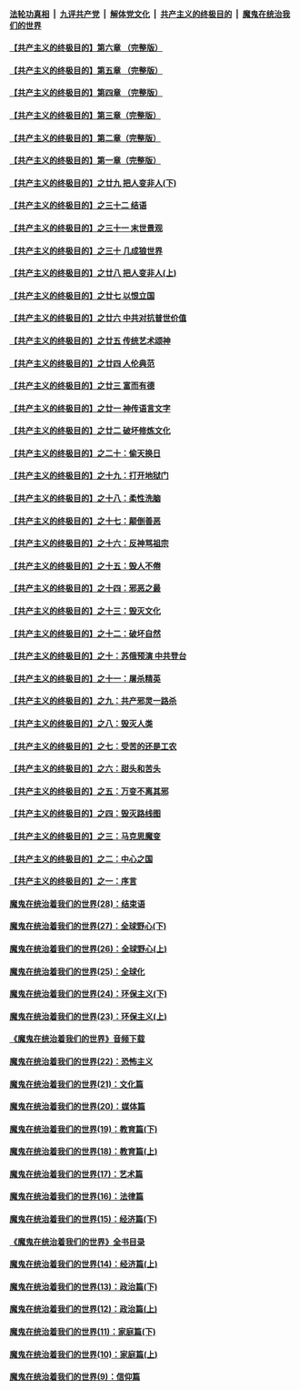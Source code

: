 ####  [法轮功真相](../../../../basic/blob/master/README.md?t=05191831) &nbsp;|&nbsp; [九评共产党](../../../../9ping.md/blob/master/README.md?t=05191831) &nbsp;|&nbsp; [解体党文化](../../../../jtdwh.md/blob/master/README.md?t=05191831)  &nbsp;|&nbsp; [共产主义的终极目的](../../../../gczydzjmd.md/blob/master/README.md?t=05191831) &nbsp;|&nbsp; [魔鬼在统治我们的世界](../../../../mgztzwmdsj.md/blob/master/README.md?t=05191831) 

#### [【共产主义的终极目的】第六章 （完整版）](../pages/nsc422/n11428913.md?t=05191831) 

#### [【共产主义的终极目的】第五章 （完整版）](../pages/nsc422/n11428912.md?t=05191831) 

#### [【共产主义的终极目的】第四章 （完整版）](../pages/nsc422/n11428907.md?t=05191831) 

#### [【共产主义的终极目的】第三章（完整版）](../pages/nsc422/n11428848.md?t=05191831) 

#### [【共产主义的终极目的】第二章（完整版）](../pages/nsc422/n11428831.md?t=05191831) 

#### [【共产主义的终极目的】第一章（完整版）](../pages/nsc422/n11417651.md?t=05191831) 

#### [【共产主义的终极目的】之廿九 把人变非人(下)](../pages/nsc422/n11344140.md?t=05191831) 

#### [【共产主义的终极目的】之三十二 结语](../pages/nsc422/n11360535.md?t=05191831) 

#### [【共产主义的终极目的】之三十一 末世景观](../pages/nsc422/n11351129.md?t=05191831) 

#### [【共产主义的终极目的】之三十 几成狼世界](../pages/nsc422/n11348280.md?t=05191831) 

#### [【共产主义的终极目的】之廿八 把人变非人(上)](../pages/nsc422/n11340492.md?t=05191831) 

#### [【共产主义的终极目的】之廿七 以恨立国](../pages/nsc422/n11336944.md?t=05191831) 

#### [【共产主义的终极目的】之廿六 中共对抗普世价值](../pages/nsc422/n11324785.md?t=05191831) 

#### [【共产主义的终极目的】之廿五 传统艺术颂神](../pages/nsc422/n11296396.md?t=05191831) 

#### [【共产主义的终极目的】之廿四 人伦典范](../pages/nsc422/n11296397.md?t=05191831) 

#### [【共产主义的终极目的】之廿三 富而有德](../pages/nsc422/n11283598.md?t=05191831) 

#### [【共产主义的终极目的】之廿一 神传语言文字](../pages/nsc422/n11263265.md?t=05191831) 

#### [【共产主义的终极目的】之廿二 破坏修炼文化](../pages/nsc422/n11245728.md?t=05191831) 

#### [【共产主义的终极目的】之二十：偷天换日](../pages/nsc422/n11238846.md?t=05191831) 

#### [【共产主义的终极目的】之十九：打开地狱门](../pages/nsc422/n11206376.md?t=05191831) 

#### [【共产主义的终极目的】之十八：柔性洗脑](../pages/nsc422/n11199994.md?t=05191831) 

#### [【共产主义的终极目的】之十七：颠倒善恶](../pages/nsc422/n11179782.md?t=05191831) 

#### [【共产主义的终极目的】之十六：反神骂祖宗](../pages/nsc422/n11166798.md?t=05191831) 

#### [【共产主义的终极目的】之十五：毁人不倦](../pages/nsc422/n11166792.md?t=05191831) 

#### [【共产主义的终极目的】之十四：邪恶之最](../pages/nsc422/n11150249.md?t=05191831) 

#### [【共产主义的终极目的】之十三：毁灭文化](../pages/nsc422/n11135227.md?t=05191831) 

#### [【共产主义的终极目的】之十二：破坏自然](../pages/nsc422/n11135214.md?t=05191831) 

#### [【共产主义的终极目的】之十：苏俄预演 中共登台](../pages/nsc422/n11118424.md?t=05191831) 

#### [【共产主义的终极目的】之十一：屠杀精英](../pages/nsc422/n11118442.md?t=05191831) 

#### [【共产主义的终极目的】之九：共产邪灵一路杀](../pages/nsc422/n11114139.md?t=05191831) 

#### [【共产主义的终极目的】之八：毁灭人类](../pages/nsc422/n11108503.md?t=05191831) 

#### [【共产主义的终极目的】之七：受苦的还是工农](../pages/nsc422/n11101809.md?t=05191831) 

#### [【共产主义的终极目的】之六：甜头和苦头](../pages/nsc422/n11096971.md?t=05191831) 

#### [【共产主义的终极目的】之五：万变不离其邪](../pages/nsc422/n11091285.md?t=05191831) 

#### [【共产主义的终极目的】之四：毁灭路线图](../pages/nsc422/n11086284.md?t=05191831) 

#### [【共产主义的终极目的】之三：马克思魔变](../pages/nsc422/n11061941.md?t=05191831) 

#### [【共产主义的终极目的】之二：中心之国](../pages/nsc422/n11047728.md?t=05191831) 

#### [【共产主义的终极目的】之一：序言](../pages/nsc422/n11086077.md?t=05191831) 

#### [魔鬼在统治着我们的世界(28)：结束语](../pages/nsc422/n10936246.md?t=05191831) 

#### [魔鬼在统治着我们的世界(27)：全球野心(下)](../pages/nsc422/n10928319.md?t=05191831) 

#### [魔鬼在统治着我们的世界(26)：全球野心(上)](../pages/nsc422/n10900318.md?t=05191831) 

#### [魔鬼在统治着我们的世界(25)：全球化](../pages/nsc422/n10788205.md?t=05191831) 

#### [魔鬼在统治着我们的世界(24)：环保主义(下)](../pages/nsc422/n10695307.md?t=05191831) 

#### [魔鬼在统治着我们的世界(23)：环保主义(上)](../pages/nsc422/n10688613.md?t=05191831) 

#### [《魔鬼在统治着我们的世界》音频下载](../pages/nsc422/n10635553.md?t=05191831) 

#### [魔鬼在统治着我们的世界(22)：恐怖主义](../pages/nsc422/n10614727.md?t=05191831) 

#### [魔鬼在统治着我们的世界(21)：文化篇](../pages/nsc422/n10597706.md?t=05191831) 

#### [魔鬼在统治着我们的世界(20)：媒体篇](../pages/nsc422/n10586579.md?t=05191831) 

#### [魔鬼在统治着我们的世界(19)：教育篇(下)](../pages/nsc422/n10564808.md?t=05191831) 

#### [魔鬼在统治着我们的世界(18)：教育篇(上)](../pages/nsc422/n10526970.md?t=05191831) 

#### [魔鬼在统治着我们的世界(17)：艺术篇](../pages/nsc422/n10499093.md?t=05191831) 

#### [魔鬼在统治着我们的世界(16)：法律篇](../pages/nsc422/n10485969.md?t=05191831) 

#### [魔鬼在统治着我们的世界(15)：经济篇(下)](../pages/nsc422/n10469975.md?t=05191831) 

#### [《魔鬼在统治着我们的世界》全书目录](../pages/nsc422/n10464261.md?t=05191831) 

#### [魔鬼在统治着我们的世界(14)：经济篇(上)](../pages/nsc422/n10457370.md?t=05191831) 

#### [魔鬼在统治着我们的世界(13)：政治篇(下)](../pages/nsc422/n10448270.md?t=05191831) 

#### [魔鬼在统治着我们的世界(12)：政治篇(上)](../pages/nsc422/n10444576.md?t=05191831) 

#### [魔鬼在统治着我们的世界(11)：家庭篇(下)](../pages/nsc422/n10440961.md?t=05191831) 

#### [魔鬼在统治着我们的世界(10)：家庭篇(上)](../pages/nsc422/n10435448.md?t=05191831) 

#### [魔鬼在统治着我们的世界(9)：信仰篇](../pages/nsc422/n10432159.md?t=05191831) 

